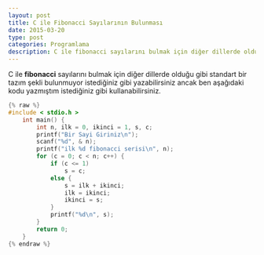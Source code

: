 ```yaml
---
layout: post
title: C ile Fibonacci Sayılarının Bulunması
date: 2015-03-20
type: post
categories: Programlama
description: C ile fibonacci sayılarını bulmak için diğer dillerde olduğu gibi standart bir tazım şekli bulunmuyor istediğiniz gibi yazabilirsiniz ancak
---
```


C ile **fibonacci** sayılarını bulmak için diğer dillerde olduğu gibi standart bir tazım şekli bulunmuyor istediğiniz gibi yazabilirsiniz ancak ben aşağıdaki kodu yazmıştım istediğiniz gibi kullanabilirsiniz.

```c
{% raw %}
#include < stdio.h >
    int main() {
        int n, ilk = 0, ikinci = 1, s, c;
        printf("Bir Sayi Giriniz\n");
        scanf("%d", & n);
        printf("ilk %d fibonacci serisi\n", n);
        for (c = 0; c < n; c++) {
            if (c <= 1)
                s = c;
            else {
                s = ilk + ikinci;
                ilk = ikinci;
                ikinci = s;
            }
            printf("%d\n", s);
        }
        return 0;
    }
{% endraw %}
```
